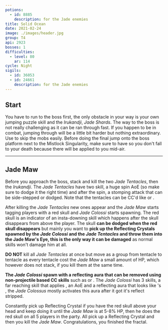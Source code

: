 ```yaml
---
potions:
  - id: 8885
    description: for the Jade enemies
title: Solid Ocean
date: 2021-02-24
image: ./images/header.jpg
group: T4
api: 2923
bosses: 1
difficulties:
  - level: 80
    ar: 114
cycle: Night
sigils:
  - id: 36053
  - id: 24661
    description: for the Jade enemies
---
```


<Grid>
<GridItem sm="12">

## Start

You have to run to the boss first, the only obstacle in your way is your own jumping puzzle skill and the _Irukandji_, _Jade Shards_. The way to the boss is not really challenging as it can be ran through fast. If you happen to be in combat, jumping through will be a little bit harder but nothing extraordinary. Use <Effect name="Stealth"/> to skip the mobs easily. Before doing the final jump onto the boss platform next to the Mistlock Singularity, make sure to have <Boon name="Swiftness"/> so you don't fall to your death because there will be <Effect name="Agony"/> applied to you mid-air.
</GridItem>

<GridItem sm="4">

<MDImage src="fractals/solid-ocean/images/start_1.jpg"/>

</GridItem>

<GridItem sm="4">

<MDImage src="fractals/solid-ocean/images/start_2.jpg"/>

</GridItem>

<GridItem sm="4">

<MDImage src="fractals/solid-ocean/images/start_3.jpg"/>

</GridItem>
</Grid>

---

<Grid>
<GridItem sm="12">

## Jade Maw

Before you approach the boss, stack <Boon name="Might"/> and kill the two _Jade Tentacles_, then the _Irukandji_. The _Jade Tentacles_ have two skill, a huge spin AoE (so make sure to dodge it the right time) and after the spin, a stomping attack that can be side-stepped or dodged. Note that the tentacles can be CC'd like <Control name="Stun"/> or <Control name="Daze"/>.

After killing the _Jade Tentacles_ new ones appear and the _Jade Maw_ starts tagging players with a red skull and _Jade Colossi_ starts spawning. The red skull is an indicator of an insta-downing skill which happens after the skull disappears from above the player. The skull **can be dodged when the red skull disappears** but mainly you want to **pick up the Reflecting Crystals spawned by the _Jade Colossi_ and the _Jade Tentacles_ and throw them into the Jade Maw's Eye, this is the only way it can be damaged** as normal skills won't damage him at all.

**DO NOT** kill all _Jade Tentacles_ at once but move as a group from tentacle to tentacle as every tentacle cost the _Jade Maw_ a small amount of HP, which however does not stack, if you kill them at the same time.

**The _Jade Colossi_ spawn with a reflecting aura that can be removed using non-projectile based CC skills** such as <Control name="Stun"/> or <Control name="Daze"/>. The _Jade Colossi_ has 3 skills, a far reaching skill that applies <Condition name="Crippled"/>, an AoE <Control name="Knockdown"/> and a reflecting aura that looks like <Specialization name="Elementalist"/>'s <Skill name="Magnetic Aura" profession="Elementalist"/>, the _Jade Colossus_ mostly activates this aura after it got it's reflect stripped.

Constantly pick up Reflecting Crystal if you have the red skull above your head and keep doing it until the _Jade Maw_ is at 5-8% HP, then he does the red skull on all 5 players in the party. All pick up a Reflecting Crystal and then you kill the _Jade Maw_. Congratulations, you finished the fractal.

</GridItem>

</Grid>

<MDImage src="fractals/solid-ocean/images/jade_maw.jpg"/>
